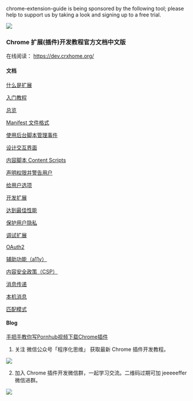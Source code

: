 chrome-extension-guide is being sponsored by the following tool; please help to support us by taking a look and signing up to a free trial.


<a target="_blank" href="https://tracking.gitads.io/?repo=awesome-spider"><img src="https://images.gitads.io/awesome-spider"></a>


### Chrome 扩展(插件)开发教程官方文档中文版

在线阅读： https://dev.crxhome.org/

#### 文档

[什么是扩展](https://github.com/facert/chrome-extension-guide/blob/master/docs/guide/what-is-extensions.md)

[入门教程](https://github.com/facert/chrome-extension-guide/blob/master/docs/guide/getstarted.md)

[总览](https://github.com/facert/chrome-extension-guide/blob/master/docs/guide/overview.md)

[Manifest 文件格式](https://github.com/facert/chrome-extension-guide/blob/master/docs/guide/manifest.md)

[使用后台脚本管理事件](https://github.com/facert/chrome-extension-guide/blob/master/docs/guide/background_content.md)

[设计交互界面](https://github.com/facert/chrome-extension-guide/blob/master/docs/guide/user_interface.md)

[内容脚本 Content Scripts](https://github.com/facert/chrome-extension-guide/blob/master/docs/guide/content_scripts.md)

[声明权限并警告用户](https://github.com/facert/chrome-extension-guide/blob/master/docs/guide/permission_warnings.md)

[给用户选项](https://github.com/facert/chrome-extension-guide/blob/master/docs/guide/options.md)

[开发扩展](https://github.com/facert/chrome-extension-guide/blob/master/docs/guide/devguide.md)

[达到最佳性能](https://github.com/facert/chrome-extension-guide/blob/master/docs/guide/performance.md)

[保护用户隐私](https://github.com/facert/chrome-extension-guide/blob/master/docs/guide/user_privacy.md)

[调试扩展](https://github.com/facert/chrome-extension-guide/blob/master/docs/guide/tut_debugging.md)

[OAuth2](https://github.com/facert/chrome-extension-guide/blob/master/docs/guide/tut_oauth.md)

[辅助功能（a11y）](https://github.com/facert/chrome-extension-guide/blob/master/docs/guide/a11y.md)

[内容安全政策（CSP）](https://github.com/facert/chrome-extension-guide/blob/master/docs/guide/xhr.md)

[消息传递](https://github.com/facert/chrome-extension-guide/blob/master/docs/guide/messaging.md)

[本机消息](https://github.com/facert/chrome-extension-guide/blob/master/docs/guide/nativeMessaging.md)

[匹配模式](https://github.com/facert/chrome-extension-guide/blob/master/docs/guide/match_patterns.md)


#### Blog

[手把手教你写Pornhub视频下载Chrome插件](https://github.com/facert/chrome-extension-guide/blob/master/docs/blog/pornhub-video-download-extension.md)

1. 关注 微信公众号「程序化思维」 获取最新 Chrome 插件开发教程。

![](https://github.com/facert/chrome-extension-guide/blob/master/docs/.vuepress/public/mp1.png)

2. 加入 Chrome 插件开发微信群，一起学习交流。二维码过期可加 jeeeeeffer 微信进群。

![](https://github.com/facert/chrome-extension-guide/blob/master/docs/.vuepress/public/group3.png)

